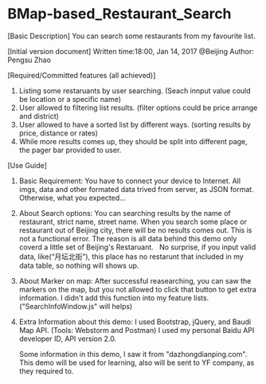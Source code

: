 # BMap-based_Restaurant_Search
[Basic Description]
You can search some restaurants from my favourite list.

[Initial version document]
Written time:18:00, Jan 14, 2017 @Beijing
Author: Pengsu Zhao

[Required/Committed features (all achieved)]

1. Listing some restaruants by user searching. (Seach innput value could be location or a specific name)
2. User allowed to filtering list results. (filter options could be price arrange and district)
3. User allowed to have a sorted list by different ways. (sorting results by price, distance or rates)
4. While more results comes up, they should be split into different page, the pager bar provided to user.

[Use Guide]

1. Basic Requirement:
   You have to connect your device to Internet.
   All imgs, data and other formated data trived from server, as JSON format.
   Otherwise, what you expected...
2. About Search options: 
   You can searching results by the name of restaurant, strict name, street name.
   When you search some place or restaurant out of Beijing city, there will be no results comes out.
   This is not a functional error. The reason is all data behind this demo only coverd a little set of Beijing's Restaruant.
   No surprise, if you input valid data, like(“月坛北街”), 
   this place has no restarunt that included in my data table, so nothing will shows up.
3. About Marker on map:
   After successful reasearching, you can saw the markers on the map, 
   but you not allowed to click that button to get extra information.
   I didn't add this function into my feature lists. ("SearchInfoWindow.js" will helps)
4. Extra Information about this demo:
   I used Bootstrap, jQuery, and Baudi Map API. (Tools: Webstorm and Postman)
   I used my personal Baidu API developer ID, API version 2.0.
   
   Some information in this demo, I saw it from "dazhongdianping.com".
   This demo will be used for learning, also will be sent to YF company, as they required to.
   

